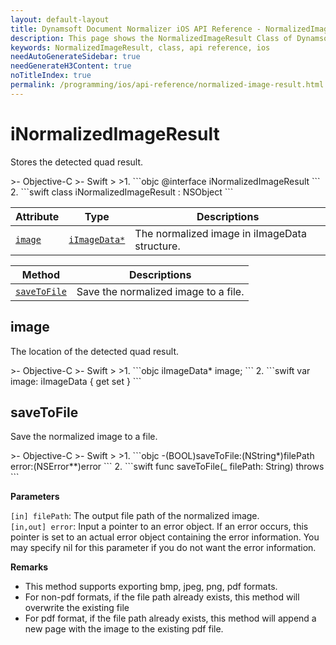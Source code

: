 ```yaml
---
layout: default-layout
title: Dynamsoft Document Normalizer iOS API Reference - NormalizedImageResult Class
description: This page shows the NormalizedImageResult Class of Dynamsoft Document Normalizer for iOS SDK.
keywords: NormalizedImageResult, class, api reference, ios
needAutoGenerateSidebar: true
needGenerateH3Content: true
noTitleIndex: true
permalink: /programming/ios/api-reference/normalized-image-result.html
---
```


# iNormalizedImageResult

Stores the detected quad result.

<div class="sample-code-prefix"></div>
>- Objective-C
>- Swift
>
>1. 
```objc
@interface iNormalizedImageResult
```
2. 
```swift
class iNormalizedImageResult : NSObject
```

| Attribute | Type | Descriptions |
| --------- | ---- | ------------ |
| [`image`](#image) | [`iImageData*`](image-data.md) | The normalized image in iImageData structure. |

| Method | Descriptions |
| -------|------------ |
| [`saveToFile`](#savetofile) | Save the normalized image to a file. |

## image

The location of the detected quad result.

<div class="sample-code-prefix"></div>
>- Objective-C
>- Swift
>
>1. 
```objc
iImageData* image;
```
2. 
```swift
var image: iImageData { get set }
```

## saveToFile

Save the normalized image to a file.

<div class="sample-code-prefix"></div>
>- Objective-C
>- Swift
>
>1. 
```objc
-(BOOL)saveToFile:(NString*)filePath error:(NSError**)error
```
2. 
```swift
func saveToFile(_ filePath: String) throws
```

**Parameters**

`[in] filePath`: The output file path of the normalized image.  
`[in,out] error`: Input a pointer to an error object. If an error occurs, this pointer is set to an actual error object containing the error information. You may specify nil for this parameter if you do not want the error information.

**Remarks**

- This method supports exporting bmp, jpeg, png, pdf formats.
- For non-pdf formats, if the file path already exists, this method will overwrite the existing file
- For pdf format, if the file path already exists, this method will append a new page with the image to the existing pdf file.

